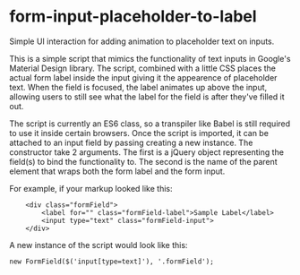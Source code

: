 # form-input-placeholder-to-label
Simple UI interaction for adding animation to placeholder text on inputs.

This is a simple script that mimics the functionality of text inputs in Google's Material Design library. The script, combined with a little CSS places the actual form label inside the input giving it the appearence of placeholder text. When the field is focused, the label animates up above the input, allowing users to still see what the label for the field is after they've filled it out.

The script is currently an ES6 class, so a transpiler like Babel is still required to use it inside certain browsers. Once the script is imported, it can be attached to an input field by passing creating a new instance. The constructor take 2 arguments. The first is a jQuery object representing the field(s) to bind the functionality to. The second is the name of the parent element that wraps both the form label and the form input.

For example, if your markup looked like this:
```
    <div class="formField">
        <label for="" class="formField-label">Sample Label</label>
        <input type="text" class="formField-input">
    </div>
```

A new instance of the script would look like this:

```
new FormField($('input[type=text]'), '.formField');
```
